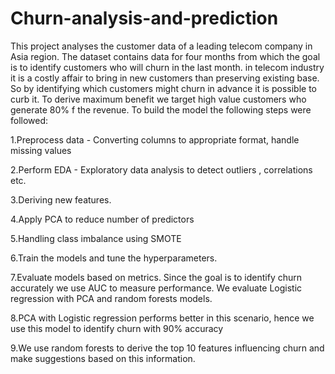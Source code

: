 # Churn-analysis-and-prediction

This project analyses the customer data of a leading telecom company in Asia region. The dataset contains data for four months from which the goal is to identify
customers who will churn in the last month. in telecom industry it is a costly affair to bring in new customers than preserving existing base. So by identifying which 
customers might churn in advance it is possible to curb it. To derive maximum benefit we target high value customers who generate 80% f the revenue.
To build the model the following steps were followed:

1.Preprocess data - Converting columns to appropriate format, handle missing values

2.Perform EDA - Exploratory data analysis to detect outliers , correlations etc.

3.Deriving new features.

4.Apply PCA to reduce number of predictors

5.Handling class imbalance using SMOTE

6.Train the models and tune the hyperparameters.

7.Evaluate models based on metrics. Since the goal is to identify churn accurately we use AUC to measure performance. We evaluate Logistic regression with PCA and random forests models.

8.PCA with Logistic regression performs better in this scenario, hence we use this model to identify churn with 90% accuracy

9.We use random forests to derive the top 10 features influencing churn and make suggestions based on this information.

